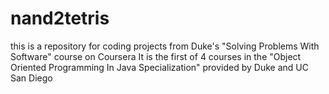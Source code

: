 # nand2tetris
this is a repository for coding projects from Duke's "Solving Problems With Software" course on Coursera
It is the first of 4 courses in the "Object Oriented Programming In Java Specialization" provided by Duke and UC San Diego
